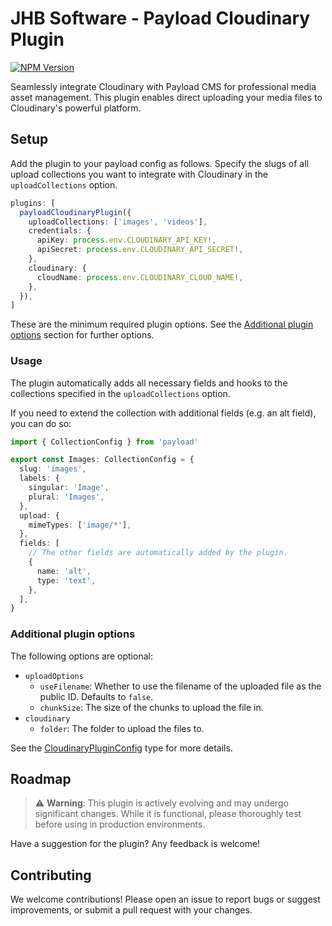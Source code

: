 # JHB Software - Payload Cloudinary Plugin

[![NPM Version](https://img.shields.io/npm/v/%40jhb.software%2Fpayload-cloudinary-plugin)](https://www.npmjs.com/package/@jhb.software/payload-cloudinary-plugin)

Seamlessly integrate Cloudinary with Payload CMS for professional media asset management. This plugin enables direct uploading your media files to Cloudinary's powerful platform.

## Setup

Add the plugin to your payload config as follows. Specify the slugs of all upload collections you want to integrate with Cloudinary in the `uploadCollections` option.

```ts
plugins: [
  payloadCloudinaryPlugin({
    uploadCollections: ['images', 'videos'],
    credentials: {
      apiKey: process.env.CLOUDINARY_API_KEY!,
      apiSecret: process.env.CLOUDINARY_API_SECRET!,
    },
    cloudinary: {
      cloudName: process.env.CLOUDINARY_CLOUD_NAME!,
    },
  }),
]
```

These are the minimum required plugin options. See the [Additional plugin options](#additional-plugin-options) section for further options.

### Usage

The plugin automatically adds all necessary fields and hooks to the collections specified in the `uploadCollections` option.

If you need to extend the collection with additional fields (e.g. an alt field), you can do so:

```ts
import { CollectionConfig } from 'payload'

export const Images: CollectionConfig = {
  slug: 'images',
  labels: {
    singular: 'Image',
    plural: 'Images',
  },
  upload: {
    mimeTypes: ['image/*'],
  },
  fields: [
    // The other fields are automatically added by the plugin.
    {
      name: 'alt',
      type: 'text',
    },
  ],
}
```

### Additional plugin options

The following options are optional:

- `uploadOptions`
  - `useFilename`: Whether to use the filename of the uploaded file as the public ID. Defaults to `false`.
  - `chunkSize`: The size of the chunks to upload the file in.
- `cloudinary`
  - `folder`: The folder to upload the files to.

See the [CloudinaryPluginConfig](https://github.com/jhb-software/payload-plugins/blob/main/cloudinary/src/types/CloudinaryPluginConfig.ts) type for more details.

## Roadmap

> ⚠️ **Warning**: This plugin is actively evolving and may undergo significant changes. While it is functional, please thoroughly test before using in production environments.

Have a suggestion for the plugin? Any feedback is welcome!

## Contributing

We welcome contributions! Please open an issue to report bugs or suggest improvements, or submit a pull request with your changes.
